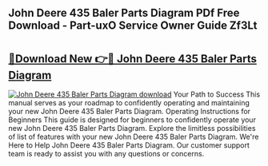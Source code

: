 ## John Deere 435 Baler Parts Diagram PDf Free Download - Part-uxO Service Owner Guide Zf3Lt

# <h2><a href="http://dfuehyr.blite.top/?on=John+Deere+435+Baler+Parts+Diagram">🔗Download New 👉🔴 John Deere 435 Baler Parts Diagram</a></h2>

[![John Deere 435 Baler Parts Diagram download](https://i.imgur.com/lujVjoI.png)](http://dfuehyr.blite.top/?on=John+Deere+435+Baler+Parts+Diagram)
Your Path to Success This manual serves as your roadmap to confidently operating and maintaining your new John Deere 435 Baler Parts Diagram. Operating Instructions for Beginners This guide is designed for beginners to confidently operate your new John Deere 435 Baler Parts Diagram. Explore the limitless possibilities of list of features with your new John Deere 435 Baler Parts Diagram. We're Here to Help John Deere 435 Baler Parts Diagram. Our customer support team is ready to assist you with any questions or concerns.

